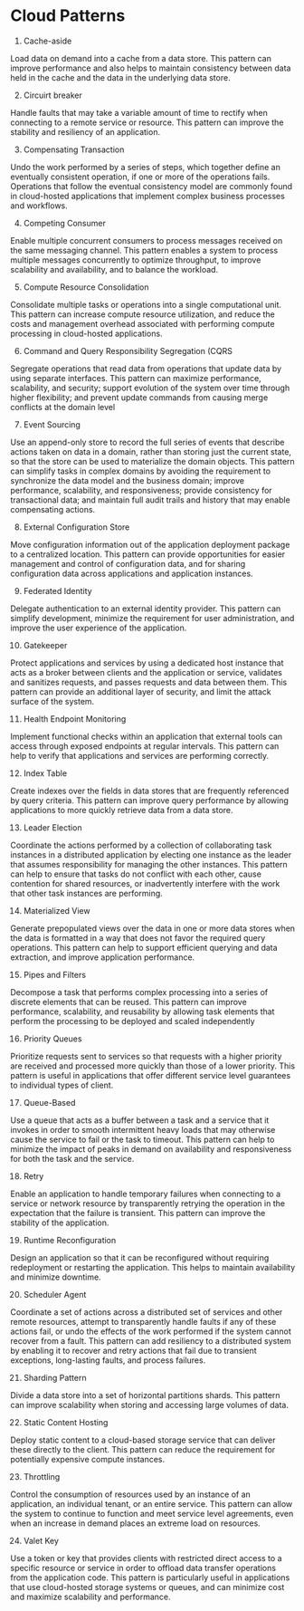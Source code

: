 # Cloud Patterns

1. Cache-aside 

Load data on demand into a cache from a data store. This pattern can improve performance and also helps to maintain consistency between data held in the cache and the data in the underlying data store.

2. Circuirt breaker

Handle faults that may take a variable amount of time to rectify when connecting to a remote service or resource. This pattern can improve the stability and resiliency of an application.

3. Compensating Transaction

Undo the work performed by a series of steps, which together define an eventually consistent operation, if one or more of the operations fails. Operations that follow the eventual consistency model are commonly found in cloud-hosted applications that implement complex business processes and workflows.

4. Competing Consumer

Enable multiple concurrent consumers to process messages received on the same messaging channel. This pattern enables a system to process multiple messages concurrently to optimize throughput, to improve scalability and availability, and to balance the workload.

5. Compute Resource Consolidation

Consolidate multiple tasks or operations into a single computational unit. This pattern can increase compute resource utilization, and reduce the costs and management overhead associated with performing compute processing in cloud-hosted applications.

6. Command and Query Responsibility Segregation (CQRS

Segregate operations that read data from operations that update data by using separate interfaces. This pattern can maximize performance, scalability, and security; support evolution of the system over time through higher flexibility; and prevent update commands from causing merge conflicts at the domain level

7. Event Sourcing 

Use an append-only store to record the full series of events that describe actions taken on data in a domain, rather than storing just the current state, so that the store can be used to materialize the domain objects. This pattern can simplify tasks in complex domains by avoiding the requirement to synchronize the data model and the business domain; improve performance, scalability, and responsiveness; provide consistency for transactional data; and maintain full audit trails and history that may enable compensating actions.


8. External Configuration Store

Move configuration information out of the application deployment package to a centralized location. This pattern can provide opportunities for easier management and control of configuration data, and for sharing configuration data across applications and application instances.

9. Federated Identity

Delegate authentication to an external identity provider. This pattern can simplify development, minimize the requirement for user administration, and improve the user experience of the application.


10. Gatekeeper

Protect applications and services by using a dedicated host instance that acts as a broker between clients and the application or service, validates and sanitizes requests, and passes requests and data between them. This pattern can provide an additional layer of security, and limit the attack surface of the system.


11. Health Endpoint Monitoring

Implement functional checks within an application that external tools can access through exposed endpoints at regular intervals. This pattern can help to verify that applications and services are performing correctly.

12. Index Table

Create indexes over the fields in data stores that are frequently referenced by query criteria. This pattern can improve query performance by allowing applications to more quickly retrieve data from a data store.

13. Leader Election

Coordinate the actions performed by a collection of collaborating task instances in a distributed application by electing one instance as the leader that assumes responsibility for managing the other instances. This pattern can help to ensure that tasks do not conflict with each other, cause contention for shared resources, or inadvertently interfere with the work that other task instances are performing.


14. Materialized View 

Generate prepopulated views over the data in one or more data stores when the data is formatted in a way that does not favor the required query operations. This pattern can help to support efficient querying and data extraction, and improve application performance.

15. Pipes and Filters 

Decompose a task that performs complex processing into a series
of discrete elements that can be reused. This pattern can improve performance, scalability, and reusability by allowing task elements that perform the processing to be deployed and scaled independently

16. Priority Queues 

Prioritize requests sent to services so that requests with a higher priority are received and processed more quickly than those of a lower priority. This pattern is useful in applications that offer different service level guarantees to individual types of client.

17. Queue-Based 

Use a queue that acts as a buffer between a task and a service that it invokes in order to smooth intermittent heavy loads that may otherwise cause the service to fail or the task to timeout. This pattern can help to minimize the impact of peaks in demand on availability and responsiveness for both the task and the service.

18. Retry 

Enable an application to handle temporary failures when connecting to
a service or network resource by transparently retrying the operation in the expectation that the failure is transient. This pattern can improve the stability of the application.

19. Runtime Reconfiguration

Design an application so that it can be reconfigured without requiring redeployment or restarting the application. This helps to maintain availability and minimize downtime.

20. Scheduler Agent 

Coordinate a set of actions across a distributed set of services and other remote resources, attempt to transparently handle faults if any of these actions fail, or undo the effects of the work performed if the system cannot recover from a fault. This pattern can add resiliency to a distributed system by enabling it to recover and retry actions that fail due to transient exceptions, long-lasting faults, and process failures.

21. Sharding Pattern

Divide a data store into a set of horizontal partitions shards. This pattern can improve scalability when storing and accessing large volumes of data.

22. Static Content Hosting

Deploy static content to a cloud-based storage service that can deliver these directly to the client. This pattern can reduce the requirement for potentially expensive compute instances.

23. Throttling 

Control the consumption of resources used by an instance of an application, an individual tenant, or an entire service. This pattern can allow the system to continue to function and meet service level agreements, even when an increase in demand places an extreme load on resources.

24. Valet Key

Use a token or key that provides clients with restricted direct access
to a specific resource or service in order to offload data transfer operations from the application code. This pattern is particularly useful in applications that use cloud-hosted storage systems or queues, and can minimize cost and maximize scalability and performance.

